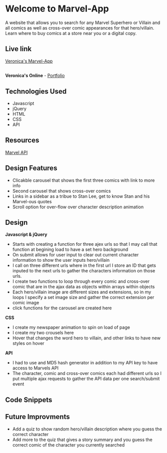 # Welcome to Marvel-App
A website that allows you to search for any Marvel Superhero or Villain and all comics as well as cross-over comic appearances for that hero/villain. Learn where to buy comics at a store near you or a digital copy.

## Live link

[Veronica's Marvel-App](https://veroelaine.github.io/marvel-app/)

##
**Veronica's Online** - [Portfolio]("")

## Technologies Used

* Javascript
* jQuery
* HTML
* CSS
* API

## Resources
[Marvel API]("https://developer.marvel.com/docs")

## Design Features
* Clicakble carousel that shows the first three comics with link to more info
* Second carousel that shows cross-over comics
* Links in a sidebar as a tribue to Stan Lee, get to know Stan and his Marvel-ous quotes
* Scroll option for over-flow over character description animation

## Design
**Javascript & jQuery**
* Starts with creating a function for three ajex urls so that I may call that function at begining load to have a set hero background
* On submit allows for user input to clear out current character information to show the user inputs hero/villain
* I call on three different urls where in the first url I store an ID that gets inputed to the next urls to gather the characters information on those urls.
* I create two functions to loop through every comic and cross-over comic that are in the ajax data as objects within arrays within objects
* Each hero/villain image are different sizes and extensions, so in my loops I specify a set image size and gather the correct extension per comic image
* click functions for the carousel are created here

**CSS**
* I create my newspaper animation to spin on load of page
* I create my two crousels here
* Hover that changes the word hero to villain, and other links to have new styles on hover

**API**
* I had to use and MD5 hash generator in addition to my API key to have access to Marvels API
* The character, comic and cross-over comics each had different urls so I put multiple ajax requests to gather the API data per one search/submit event

## Code Snippets

## Future Improvments
* Add a quiz to show random hero/villain description where you guess the correct character
* Add more to the quiz that gives a story summary and you guess the correct comic of the character you currently searched





